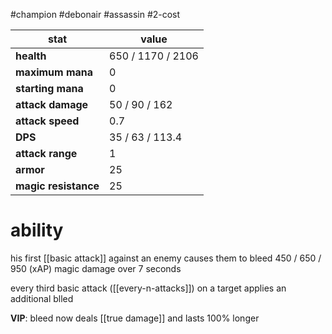#champion
#debonair
#assassin
#2-cost

| stat | value |
|---|---|
| **health** | 650 / 1170 / 2106 |
| **maximum mana** | 0 |
| **starting mana** | 0 |
| **attack damage** | 50 / 90 / 162 |
| **attack speed** | 0.7 |
| **DPS** | 35 / 63 / 113.4 | 
| **attack range** | 1 |
| **armor** | 25 |
| **magic resistance** | 25 |

# ability
his first [[basic attack]] against an enemy causes them to bleed 450 / 650 / 950 (xAP) magic damage over 7 seconds

every third basic attack ([[every-n-attacks]]) on a target applies an additional blled

**VIP**: bleed now deals [[true damage]] and lasts 100% longer